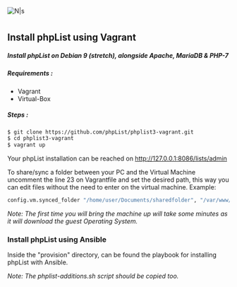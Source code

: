 ![N|s](https://www.phplist.org/wp-content/uploads/2014/04/logo-nodomain-black.svg)

#
## Install phpList using Vagrant


##### Install phpList on Debian 9 (stretch), alongside Apache, MariaDB & PHP-7

##### Requirements :
* Vagrant
* Virtual-Box

##### Steps :
``` sh
$ git clone https://github.com/phpList/phplist3-vagrant.git
$ cd phplist3-vagrant
$ vagrant up
```
Your phpList installation can be reached on http://127.0.0.1:8086/lists/admin

To share/sync a folder between your PC and the Virtual Machine uncomment the line 23 on Vagrantfile and set the desired path, this way you can edit files without the need to enter on the virtual machine. 
Example:

``` sh
config.vm.synced_folder "/home/user/Documents/sharedfolder", "/var/www/phplist/installation/"
```

*Note: The first time you will bring the machine up will take some minutes as it will download the guest Operating System.*



### Install phpList using Ansible
Inside the "provision" directory, can be found the playbook for installing phpList with Ansible.

*Note: The phplist-additions.sh script should be copied too.*
